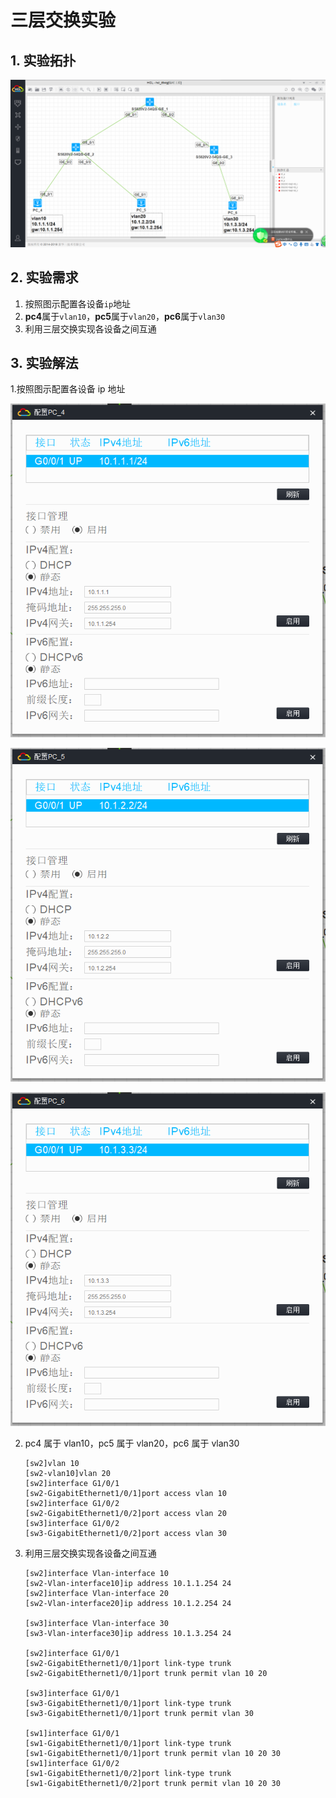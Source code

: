 # 三层交换实验

## 1. 实验拓扑

![1568804546295](media/三层交换实验.assets/1568804546295.png)

## 2. 实验需求

1. 按照图示配置各设备`ip`地址
2. **pc4**属于`vlan10`，**pc5**属于`vlan20`，**pc6**属于`vlan30`
3. 利用三层交换实现各设备之间互通

## 3. 实验解法

1.按照图示配置各设备 ip 地址

 ![1568805214877](media/三层交换实验.assets/1568805214877.png)

 ![1568805246396](media/三层交换实验.assets/1568805246396.png)

 ![1568805268578](media/三层交换实验.assets/1568805268578.png)

2. pc4 属于 vlan10，pc5 属于 vlan20，pc6 属于 vlan30

   ```
   [sw2]vlan 10
   [sw2-vlan10]vlan 20
   [sw2]interface G1/0/1
   [sw2-GigabitEthernet1/0/1]port access vlan 10
   [sw2]interface G1/0/2
   [sw2-GigabitEthernet1/0/2]port access vlan 20
   [sw3]interface G1/0/2
   [sw3-GigabitEthernet1/0/2]port access vlan 30
   ```

3. 利用三层交换实现各设备之间互通

   ```
   [sw2]interface Vlan-interface 10
   [sw2-Vlan-interface10]ip address 10.1.1.254 24
   [sw2]interface Vlan-interface 20
   [sw2-Vlan-interface20]ip address 10.1.2.254 24

   [sw3]interface Vlan-interface 30
   [sw3-Vlan-interface30]ip address 10.1.3.254 24

   [sw2]interface G1/0/1
   [sw2-GigabitEthernet1/0/1]port link-type trunk
   [sw2-GigabitEthernet1/0/1]port trunk permit vlan 10 20

   [sw3]interface G1/0/1
   [sw3-GigabitEthernet1/0/1]port link-type trunk
   [sw3-GigabitEthernet1/0/1]port trunk permit vlan 30

   [sw1]interface G1/0/1
   [sw1-GigabitEthernet1/0/1]port link-type trunk
   [sw1-GigabitEthernet1/0/1]port trunk permit vlan 10 20 30
   [sw1]interface G1/0/2
   [sw1-GigabitEthernet1/0/2]port link-type trunk
   [sw1-GigabitEthernet1/0/2]port trunk permit vlan 10 20 30
   ```
